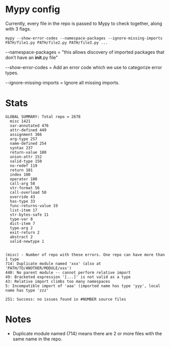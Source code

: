 # Mypy config
Currently, every file in the repo is passed to Mypy to check together, along with 3 flags.
```
mypy --show-error-codes --namespace-packages --ignore-missing-imports PATH/file1.py PATH/file2.py PATH/file3.py ...
```

--namespace-packages = "this allows discovery of imported packages that don’t have an __init__.py file"

--show-error-codes = Add an error code which we use to categorize error types.

--ignore-missing-imports = Ignore all missing imports.

# Stats
```
GLOBAL SUMMARY: Total repo = 2678
  misc 1421
  var-annotated 476
  attr-defined 449
  assignment 366
  arg-type 257
  name-defined 254
  syntax 237
  return-value 180
  union-attr 152
  valid-type 150
  no-redef 119
  return 101
  index 100
  operator 100
  call-arg 58
  str-format 56
  call-overload 50
  override 43
  has-type 33
  func-returns-value 19
  list-item 17
  str-bytes-safe 11
  type-var 8
  dict-item 7
  type-arg 2
  exit-return 2
  abstract 2
  valid-newtype 1


(misc) - Number of repo with these errors. One repo can have more than 1 type
714: Duplicate module named 'xxx' (also at 'PATH/TO/ANOTHER/MODULE/xxx')
440: No parent module -- cannot perform relative import
49: Bracketed expression '[...]' is not valid as a type
43: Relative import climbs too many namespaces
5: Incompatible import of 'aaa' (imported name has type 'yyy', local name has type 'zzz'
 
251: Success: no issues found in #NUMBER source files
```

# Notes
- Duplicate module named (714) means there are 2 or more files with the same name in the repo.